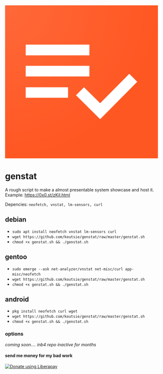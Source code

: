 <img src="https://github.com/koutsie/genstat/raw/master/Genstat.png"></br>
# genstat

A rough script to make a almost presentable system showcase and host it. </br>
Example: https://0x0.st/zKil.html

Depencies: ```neofetch, vnstat, lm-sensors, curl```</br>

## debian
- `sudo apt install neofetch vnstat lm-sensors curl`
- `wget https://github.com/koutsie/genstat/raw/master/genstat.sh`
- `chmod +x genstat.sh && ./genstat.sh`

## gentoo
- `sudo emerge --ask net-analyzer/vnstat net-misc/curl app-misc/neofetch`
- `wget https://github.com/koutsie/genstat/raw/master/genstat.sh`
- `chmod +x genstat.sh && ./genstat.sh`

## android
- `pkg install neofetch curl wget`
- `wget https://github.com/koutsie/genstat/raw/master/genstat.sh`
- `chmod +x genstat.sh && ./genstat.sh`

### options
*coming soon.... inb4 repo inactive for months*

#### send me money for my bad work
<a href="https://liberapay.com/koutsie/donate"><img alt="Donate using Liberapay" src="https://liberapay.com/assets/widgets/donate.svg"></a>


